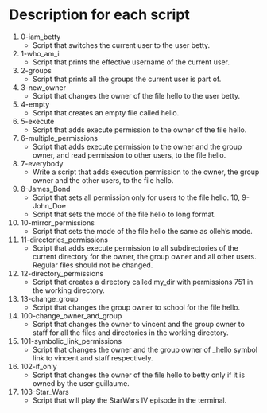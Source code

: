 # Description for each script

1. 0-iam_betty
   * Script that switches the current user to the user betty.
2. 1-who_am_i
   * Script that prints the effective username of the current user.
3. 2-groups
   * Script that prints all the groups the current user is part of.
4. 3-new_owner
   * Script that changes the owner of the file hello to the user betty.
5. 4-empty
   * Script that creates an empty file called hello.
6. 5-execute
   * Script that adds execute permission to the owner of the file hello.
7. 6-multiple_permissions
   * Script that adds execute permission to the owner and the group owner, and read permission to other users, to the file hello.
8. 7-everybody
   * Write a script that adds execution permission to the owner, the group owner and the other users, to the file hello.
9. 8-James_Bond
   * Script that sets all permission only for users to the file hello.
10, 9-John_Doe
    * Script that sets the mode of the file hello to long format.
11. 10-mirror_permissions
    * Script that sets the mode of the file hello the same as olleh’s mode.
12. 11-directories_permissions
    * Script that adds execute permission to all subdirectories of the current directory for the owner, the group owner and all other users. Regular files should not be changed.
13. 12-directory_permissions
    * Script that creates a directory called my_dir with permissions 751 in the working directory.
14. 13-change_group
    * Script that changes the group owner to school for the file hello.
15. 100-change_owner_and_group
    * Script that changes the owner to vincent and the group owner to staff for all the files and directories in the working directory.
16. 101-symbolic_link_permissions
    * Script that changes the owner and the group owner of _hello symbol link to vincent and staff respectively.
17. 102-if_only
    * Script that changes the owner of the file hello to betty only if it is owned by the user guillaume.
18. 103-Star_Wars
    * Script that will play the StarWars IV episode in the terminal.
